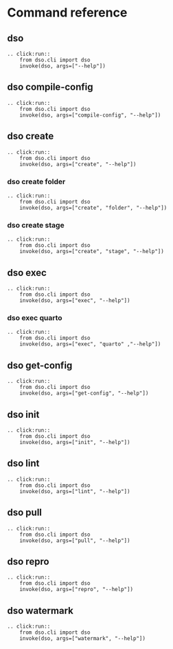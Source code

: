 # Command reference

## dso

```{eval-rst}
.. click:run::
    from dso.cli import dso
    invoke(dso, args=["--help"])
```

## dso compile-config

```{eval-rst}
.. click:run::
    from dso.cli import dso
    invoke(dso, args=["compile-config", "--help"])
```

## dso create

```{eval-rst}
.. click:run::
    from dso.cli import dso
    invoke(dso, args=["create", "--help"])
```

### dso create folder

```{eval-rst}
.. click:run::
    from dso.cli import dso
    invoke(dso, args=["create", "folder", "--help"])
```

### dso create stage

```{eval-rst}
.. click:run::
    from dso.cli import dso
    invoke(dso, args=["create", "stage", "--help"])
```

## dso exec

```{eval-rst}
.. click:run::
    from dso.cli import dso
    invoke(dso, args=["exec", "--help"])
```

### dso exec quarto

```{eval-rst}
.. click:run::
    from dso.cli import dso
    invoke(dso, args=["exec", "quarto" ,"--help"])
```

## dso get-config

```{eval-rst}
.. click:run::
    from dso.cli import dso
    invoke(dso, args=["get-config", "--help"])
```

## dso init

```{eval-rst}
.. click:run::
    from dso.cli import dso
    invoke(dso, args=["init", "--help"])
```

## dso lint

```{eval-rst}
.. click:run::
    from dso.cli import dso
    invoke(dso, args=["lint", "--help"])
```

## dso pull

```{eval-rst}
.. click:run::
    from dso.cli import dso
    invoke(dso, args=["pull", "--help"])
```

## dso repro

```{eval-rst}
.. click:run::
    from dso.cli import dso
    invoke(dso, args=["repro", "--help"])
```

## dso watermark

```{eval-rst}
.. click:run::
    from dso.cli import dso
    invoke(dso, args=["watermark", "--help"])
```
